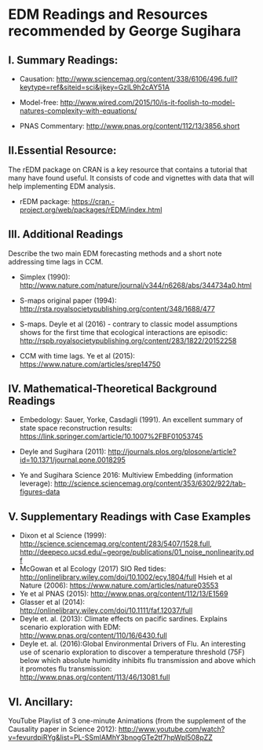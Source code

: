 # EDM Readings and Resources recommended by George Sugihara

## I. Summary Readings:

- Causation: http://www.sciencemag.org/content/338/6106/496.full?keytype=ref&siteid=sci&ijkey=GzlL9h2cAY51A

- Model-free: http://www.wired.com/2015/10/is-it-foolish-to-model-natures-complexity-with-equations/

- PNAS Commentary: http://www.pnas.org/content/112/13/3856.short

## II.Essential Resource:

The rEDM package on CRAN is a key resource that contains a tutorial that
many have found useful. It consists of code and vignettes with data that
will help implementing EDM analysis.

* rEDM package: https://cran.-project.org/web/packages/rEDM/index.html

## III. Additional Readings 

Describe the two main EDM forecasting
methods and a short note addressing time lags in CCM.

-  Simplex (1990): http://www.nature.com/nature/journal/v344/n6268/abs/344734a0.html

- S-maps original paper (1994): http://rsta.royalsocietypublishing.org/content/348/1688/477

- S-maps. Deyle et al (2016) - contrary to classic model assumptions
shows for the first time that ecological interactions are episodic: http://rspb.royalsocietypublishing.org/content/283/1822/20152258

- CCM with time lags. Ye et al (2015): https://www.nature.com/articles/srep14750

## IV. Mathematical-Theoretical Background Readings

- Embedology: Sauer, Yorke, Casdagli (1991). An excellent summary of state space reconstruction results: https://link.springer.com/article/10.1007%2FBF01053745

- Deyle and Sugihara (2011): http://journals.plos.org/plosone/article?id=10.1371/journal.pone.0018295

- Ye and Sugihara Science 2016: Multiview Embedding (information
leverage): http://science.sciencemag.org/content/353/6302/922/tab-figures-data

## V. Supplementary Readings with Case Examples

- Dixon et al Science (1999):  http://science.sciencemag.org/content/283/5407/1528.full, http://deepeco.ucsd.edu/~george/publications/01_noise_nonlinearity.pdf
- McGowan et al Ecology (2017) SIO Red tides: http://onlinelibrary.wiley.com/doi/10.1002/ecy.1804/full
Hsieh et al Nature (2006): https://www.nature.com/articles/nature03553
- Ye et al PNAS (2015): http://www.pnas.org/content/112/13/E1569
- Glasser et al (2014): http://onlinelibrary.wiley.com/doi/10.1111/faf.12037/full
- Deyle et. al. (2013): Climate effects on pacific sardines. Explains
    scenario exploration with EDM: http://www.pnas.org/content/110/16/6430.full
- Deyle et. al. (2016):Global Environmental Drivers of Flu. An interesting use of scenario exploration to discover a temperature
    threshold (75F) below which absolute humidity inhibits flu transmission and above which it promotes flu transmission: http://www.pnas.org/content/113/46/13081.full

## VI. Ancillary:

YouTube Playlist of 3 one-minute Animations (from the supplement of the
Causality paper in Science 2012): http://www.youtube.com/watch?v=fevurdpiRYg&list=PL-SSmlAMhY3bnogGTe2tf7hpWpl508pZZ
